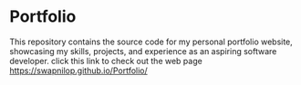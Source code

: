 # Portfolio
This repository contains the source code for my personal portfolio website, showcasing my skills, projects, and experience as an aspiring software developer.
click this link to check out the web page https://swapnilop.github.io/Portfolio/
